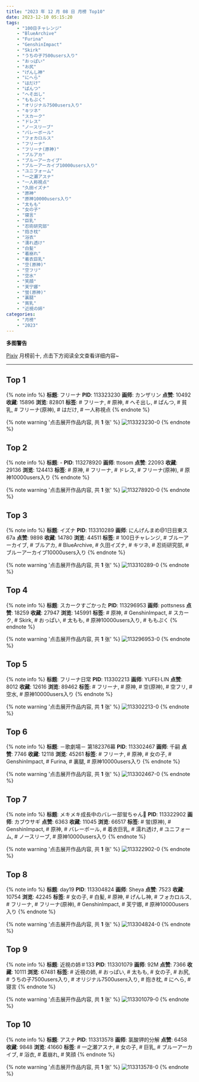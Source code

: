 ```yaml
---
title: "2023 年 12 月 08 日 月榜 Top10"
date: 2023-12-10 05:15:20
tags:
    - "100日チャレンジ"
    - "BlueArchive"
    - "Furina"
    - "GenshinImpact"
    - "Skirk"
    - "うちの子7500users入り"
    - "おっぱい"
    - "お尻"
    - "げんし神"
    - "にへら"
    - "はだけ"
    - "ぱんつ"
    - "へそ出し"
    - "ももぷく"
    - "オリジナル7500users入り"
    - "キツネ"
    - "スカーク"
    - "ドレス"
    - "ノースリーブ"
    - "バレーボール"
    - "フォカロルス"
    - "フリーナ"
    - "フリーナ(原神)"
    - "ブルアカ"
    - "ブルーアーカイブ"
    - "ブルーアーカイブ10000users入り"
    - "ユニフォーム"
    - "一之瀬アスナ"
    - "一人称視点"
    - "久田イズナ"
    - "原神"
    - "原神10000users入り"
    - "太もも"
    - "女の子"
    - "寝言"
    - "巨乳"
    - "忍術研究部"
    - "抱き枕"
    - "浴衣"
    - "濡れ透け"
    - "白髪"
    - "着崩れ"
    - "着衣巨乳"
    - "空(原神)"
    - "空フリ"
    - "空水"
    - "笑顔"
    - "芙宁娜"
    - "蛍(原神)"
    - "裏腿"
    - "貧乳"
    - "近視の姉"
categories:
    - "月榜"
    - "2023"
---
```


<i class="fa fa-triangle-exclamation"></i>**多图警告**<i class="fa fa-triangle-exclamation"></i>

[Pixiv](https://www.pixiv.net/) 月榜前十, 点击下方阅读全文查看详细内容~

<!-- more -->

---

## Top 1

{% note info %}
**标题**: フリーナ
**PID**: 113323230 **画师**: カンザリン
**点赞**: 10492 **收藏**: 15896 **浏览**: 82801
**标签**: # フリーナ, # 原神, # へそ出し, # ぱんつ, # 貧乳, # フリーナ(原神), # はだけ, # 一人称視点
{% endnote %}

{% note warning '点击展开作品内容, 共 **1** 张' %}
![113323230-0](https://i.pixiv.re/img-original/img/2023/11/11/19/36/23/113323230_p0.png)
{% endnote %}

## Top 2

{% note info %}
**标题**: -
**PID**: 113278920 **画师**: ttosom
**点赞**: 22093 **收藏**: 29136 **浏览**: 124413
**标签**: # 原神, # フリーナ, # ドレス, # フリーナ(原神), # 原神10000users入り
{% endnote %}

{% note warning '点击展开作品内容, 共 **1** 张' %}
![113278920-0](https://i.pixiv.re/img-original/img/2023/11/10/01/54/10/113278920_p0.jpg)
{% endnote %}

## Top 3

{% note info %}
**标题**: イズナ
**PID**: 113310289 **画师**: にんげんまめ@1日目東ス67a
**点赞**: 9898 **收藏**: 14780 **浏览**: 44511
**标签**: # 100日チャレンジ, # ブルーアーカイブ, # ブルアカ, # BlueArchive, # 久田イズナ, # キツネ, # 忍術研究部, # ブルーアーカイブ10000users入り
{% endnote %}

{% note warning '点击展开作品内容, 共 **1** 张' %}
![113310289-0](https://i.pixiv.re/img-original/img/2023/11/11/09/17/57/113310289_p0.png)
{% endnote %}

## Top 4

{% note info %}
**标题**: スカークすごかった
**PID**: 113296953 **画师**: pottsness
**点赞**: 18259 **收藏**: 27947 **浏览**: 145991
**标签**: # 原神, # GenshinImpact, # スカーク, # Skirk, # おっぱい, # 太もも, # 原神10000users入り, # ももぷく
{% endnote %}

{% note warning '点击展开作品内容, 共 **1** 张' %}
![113296953-0](https://i.pixiv.re/img-original/img/2023/11/10/21/44/22/113296953_p0.jpg)
{% endnote %}

## Top 5

{% note info %}
**标题**: フリーナ日常
**PID**: 113302213 **画师**: YUFEI·LIN
**点赞**: 8012 **收藏**: 12616 **浏览**: 89462
**标签**: # フリーナ, # 原神, # 空(原神), # 空フリ, # 空水, # 原神10000users入り
{% endnote %}

{% note warning '点击展开作品内容, 共 **1** 张' %}
![113302213-0](https://i.pixiv.re/img-original/img/2023/11/11/00/21/07/113302213_p0.jpg)
{% endnote %}

## Top 6

{% note info %}
**标题**: －歌劇場－ 第182376幕
**PID**: 113302467 **画师**: 千嗣
**点赞**: 7746 **收藏**: 12118 **浏览**: 45261
**标签**: # フリーナ, # 原神, # 女の子, # GenshinImpact, # Furina, # 裏腿, # 原神10000users入り
{% endnote %}

{% note warning '点击展开作品内容, 共 **1** 张' %}
![113302467-0](https://i.pixiv.re/img-original/img/2023/11/11/02/47/11/113302467_p0.png)
{% endnote %}

## Top 7

{% note info %}
**标题**: メキメキ成長中のバレー部蛍ちゃん🏐
**PID**: 113322902 **画师**: カブウサギ
**点赞**: 6363 **收藏**: 11045 **浏览**: 66517
**标签**: # 蛍(原神), # GenshinImpact, # 原神, # バレーボール, # 着衣巨乳, # 濡れ透け, # ユニフォーム, # ノースリーブ, # 原神10000users入り
{% endnote %}

{% note warning '点击展开作品内容, 共 **1** 张' %}
![113322902-0](https://i.pixiv.re/img-original/img/2023/11/11/19/25/02/113322902_p0.jpg)
{% endnote %}

## Top 8

{% note info %}
**标题**: day19
**PID**: 113304824 **画师**: Sheya
**点赞**: 7523 **收藏**: 10754 **浏览**: 42245
**标签**: # 女の子, # 白髪, # 原神, # げんし神, # フォカロルス, # フリーナ, # フリーナ(原神), # GenshinImpact, # 芙宁娜, # 原神10000users入り
{% endnote %}

{% note warning '点击展开作品内容, 共 **1** 张' %}
![113304824-0](https://i.pixiv.re/img-original/img/2023/11/11/02/09/15/113304824_p0.jpg)
{% endnote %}

## Top 9

{% note info %}
**标题**: 近視の姉＃133
**PID**: 113301079 **画师**: 92M
**点赞**: 7366 **收藏**: 10111 **浏览**: 67481
**标签**: # 近視の姉, # おっぱい, # 太もも, # 女の子, # お尻, # うちの子7500users入り, # オリジナル7500users入り, # 抱き枕, # にへら, # 寝言
{% endnote %}

{% note warning '点击展开作品内容, 共 **1** 张' %}
![113301079-0](https://i.pixiv.re/img-original/img/2023/11/11/00/00/21/113301079_p0.png)
{% endnote %}

## Top 10

{% note info %}
**标题**: アスナ
**PID**: 113313578 **画师**: 氯酸钾的分解
**点赞**: 6458 **收藏**: 9848 **浏览**: 41660
**标签**: # 一之瀬アスナ, # 女の子, # 巨乳, # ブルーアーカイブ, # 浴衣, # 着崩れ, # 笑顔
{% endnote %}

{% note warning '点击展开作品内容, 共 **1** 张' %}
![113313578-0](https://i.pixiv.re/img-original/img/2023/11/11/12/20/35/113313578_p0.jpg)
{% endnote %}
